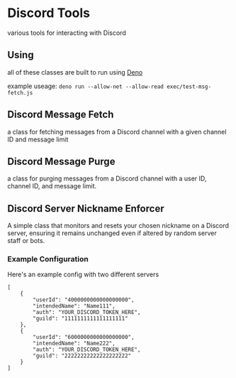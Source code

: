 # Discord Tools

various tools for interacting with Discord 

## Using
all of these classes are built to run using [Deno](https://deno.land)

example useage: 
```deno run --allow-net --allow-read exec/test-msg-fetch.js```

## Discord Message Fetch

a class for fetching messages from a Discord channel with a given channel ID and message limit

## Discord Message Purge

a class for purging messages from a Discord channel with a user ID, channel ID, and message limit.

## Discord Server Nickname Enforcer

 A simple class that monitors and resets your chosen nickname on a Discord server, ensuring it remains unchanged even if altered by random server staff or bots.

### Example Configuration

Here's an example config with two different servers

```
[
    {
        "userId": "4000000000000000000",
        "intendedName": "Name111",
        "auth": "YOUR_DISCORD_TOKEN_HERE",
        "guild": "1111111111111111111"
    },
    {
        "userId": "6000000000000000000",
        "intendedName": "Name222",
        "auth": "YOUR_DISCORD_TOKEN_HERE",
        "guild": "22222222222222222222"
    }
] 
```
